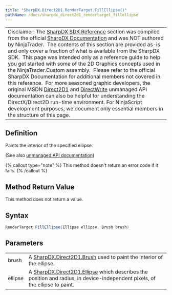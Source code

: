 ```yaml
---
title: "SharpDX.Direct2D1.RenderTarget.FillEllipse()"
pathName: /docs/sharpdx_direct2d1_rendertarget_fillellipse
---
```


|  |
| --- |
| Disclaimer: The [SharpDX SDK Reference](/docs/desktop/sharpdx_sdk_reference) section was compiled from the official [SharpDX Documentation](http://sharpdx.org/) and was NOT authored by NinjaTrader.  The contents of this section are provided as-is and only cover a fraction of what is available from the SharpDX SDK.  This page was intended only as a reference guide to help you get started with some of the 2D Graphics concepts used in the NinjaTrader.Custom assembly.  Please refer to the official SharpDX Documentation for additional members not covered in this reference.  For more seasoned graphic developers, the original MSDN [Direct2D1](https://msdn.microsoft.com/en-us/library/windows/desktop/dd370990.aspx) and [DirectWrite](https://msdn.microsoft.com/en-us/library/windows/desktop/dd368038.aspx) unmanaged API documentation can also be helpful for understanding the DirectX/Direct2D run-time environment. For NinjaScript development purposes, we document only essential members in the structure of this page. |


## Definition

Paints the interior of the specified ellipse.

(See also [unmanaged API documentation](http://msdn.microsoft.com/en-us/library/dd371928.aspx))

{% callout type="note" %}
This method doesn't return an error code if it fails.
{% /callout %}

## Method Return Value

This method does not return a value.

## Syntax

```csharp
RenderTarget.FillEllipse(Ellipse ellipse, Brush brush)
```

## Parameters

|  |  |
| --- | --- |
| brush | A [SharpDX.Direct2D1.Brush](/docs/desktop/sharpdx_direct2d1_brush) used to paint the interior of the ellipse. |
| ellipse | A [SharpDX.Direct2D1.Ellipse](/docs/desktop/sharpdx_direct2d1_ellipse) which describes the position and radius, in device-independent pixels, of the ellipse to paint. |

